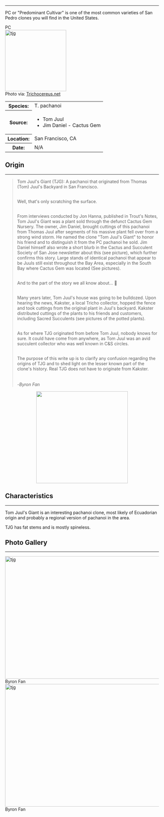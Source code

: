 <hr>

PC or "Predominant Cultivar" is one of the most common varieties of San Pedro clones you will find in the United States. 


<div class="infobox">
<div class="infobox-title">PC</div>
<div class="infobox-image">
<img src="./pc1.jpg" alt="tjg" width="200">

<div class="infobox-credit">
    Photo via: <a href="https://trichocereus.net/" target="_blank">Trichocereus.net</a>
</div>

</div>
<table class="infobox-table">
<tr>
    <th class="parameter-title">Species: </th>
    <td>T. pachanoi</td>
</tr>
<tr>
    <th class="parameter-title">Source: </th>
    <td>
    <ul class="alias-name">
      <li>Tom Juul</li>
      <li>Jim Daniel - Cactus Gem</li>
    </ul>
    </td>
</tr>
<tr>
    <th class="parameter-title" >Location: </th>
    <td>San Francisco, CA</td>
</tr>
<tr>
    <th class="parameter-title">Date: </th>
    <td>N/A</td>
</tr>
</table>
<!-- <div class="infobox-title">Aliases</div> -->
<!-- <ul class="infobox-table">
    <li class="alias-name">Ogun</li>
</ul> -->
</div>



## Origin
<hr>

<blockquote>
Tom Juul's Giant (TJG): A pachanoi that originated from Thomas (Tom) Juul's Backyard in San Francisco.<br><br>

Well, that's only scratching the surface.<br><br>

From interviews conducted by Jon Hanna, published in Trout's Notes, Tom Juul's Giant was a plant sold through the defunct Cactus Gem Nursery. The owner, Jim Daniel, brought cuttings of this pachanoi from Thomas Juul after segments of his massive plant fell over from a strong wind storm. He named the clone "Tom Juul's Giant" to honor his friend and to distinguish it from the PC pachanoi he sold. Jim Daniel himself also wrote a short blurb in the Cactus and Succulent Society of San Jose newsletter about this (see picture), which further confirms this story. Large stands of identical pachanoi that appear to be Juuls still exist throughout the Bay Area, especially in the South Bay where Cactus Gem was located (See pictures).<br><br>

And to the part of the story we all know about... 🙂<br><br>

Many years later, Tom Juul's house was going to be bulldozed. Upon hearing the news, Kakster, a local Tricho collector, hopped the fence and took cuttings from the original plant in Juul's backyard. Kakster distributed cuttings of the plants to his friends and customers, including Sacred Succulents (see pictures of the potted plants).<br><br>

As for where TJG originated from before Tom Juul, nobody knows for sure. It could have come from anywhere, as Tom Juul was an avid succulent collector who was well known in C&S circles.<br><br>

The purpose of this write up is to clarify any confusion regarding the origins of TJG and to shed light on the lesser known part of the clone's history. Real TJG does not have to originate from Kakster.<br><br>    
-<em>Byron Fan</em>
</blockquote>

<p align=center>
  <img src="tjg_orign.jpg" width="300" />
</p>


## Characteristics 
<hr>

Tom Juul's Giant is an interesting pachanoi clone, most likely of Ecuadorian origin and probably a regional version of pachanoi in the area. 

TJG has fat stems and is mostly spineless.


## Photo Gallery
<hr>  

<div class="gallery-container">
<div class="gallery">
  <a target="_blank" href="./tjg1.jpg">
    <img src="./tjg1.jpg" alt="tjg" width="600" height="400">
  </a>
  <div class="desc">Byron Fan</div>
</div>
<div class="gallery">
  <a target="_blank" href="./tjg3.jpg">
    <img src="./tjg3.jpg" alt="tjg" width="600" height="400">
  </a>
  <div class="desc">Byron Fan</div>
</div>


</div>